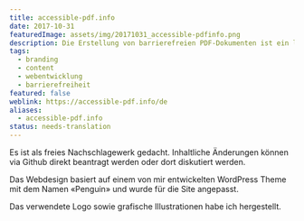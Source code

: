 ```yaml
---
title: accessible-pdf.info
date: 2017-10-31
featuredImage: assets/img/20171031_accessible-pdfinfo.png
description: Die Erstellung von barrierefreien PDF-Dokumenten ist ein leidenschaftliches Thema, mit dem ich mich seit 2014 intensiv beschäftige. In meiner Freizeit pflege und betreibe ich die Website [accessible-pdf.info](https://accessible-pdf.info/de). Dort teile ich meine Erfahrungen und Wissen in Deutsch und Englisch.
tags:
  - branding
  - content
  - webentwicklung
  - barrierefreiheit
featured: false
weblink: https://accessible-pdf.info/de
aliases:
  - accessible-pdf.info
status: needs-translation
---
```

Es ist als freies Nachschlagewerk gedacht. Inhaltliche Änderungen können via Github direkt beantragt werden oder dort diskutiert werden.

Das Webdesign basiert auf einem von mir entwickelten WordPress Theme mit dem Namen «Penguin» und wurde für die Site angepasst.

Das verwendete Logo sowie grafische Illustrationen habe ich hergestellt.
